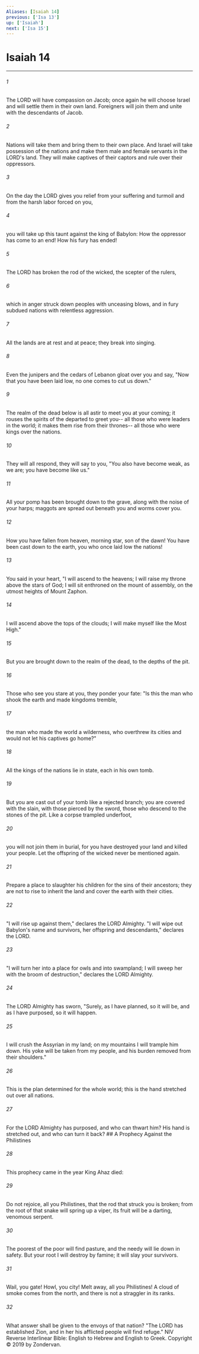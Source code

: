 ```yaml
---
Aliases: [Isaiah 14]
previous: ['Isa 13']
up: ['Isaiah']
next: ['Isa 15']
---
```

# Isaiah 14

***


###### 1 
The LORD will have compassion on Jacob; once again he will choose Israel and will settle them in their own land. Foreigners will join them and unite with the descendants of Jacob. 

###### 2 
Nations will take them and bring them to their own place. And Israel will take possession of the nations and make them male and female servants in the LORD's land. They will make captives of their captors and rule over their oppressors. 

###### 3 
On the day the LORD gives you relief from your suffering and turmoil and from the harsh labor forced on you, 

###### 4 
you will take up this taunt against the king of Babylon: How the oppressor has come to an end! How his fury has ended! 

###### 5 
The LORD has broken the rod of the wicked, the scepter of the rulers, 

###### 6 
which in anger struck down peoples with unceasing blows, and in fury subdued nations with relentless aggression. 

###### 7 
All the lands are at rest and at peace; they break into singing. 

###### 8 
Even the junipers and the cedars of Lebanon gloat over you and say, "Now that you have been laid low, no one comes to cut us down." 

###### 9 
The realm of the dead below is all astir to meet you at your coming; it rouses the spirits of the departed to greet you-- all those who were leaders in the world; it makes them rise from their thrones-- all those who were kings over the nations. 

###### 10 
They will all respond, they will say to you, "You also have become weak, as we are; you have become like us." 

###### 11 
All your pomp has been brought down to the grave, along with the noise of your harps; maggots are spread out beneath you and worms cover you. 

###### 12 
How you have fallen from heaven, morning star, son of the dawn! You have been cast down to the earth, you who once laid low the nations! 

###### 13 
You said in your heart, "I will ascend to the heavens; I will raise my throne above the stars of God; I will sit enthroned on the mount of assembly, on the utmost heights of Mount Zaphon. 

###### 14 
I will ascend above the tops of the clouds; I will make myself like the Most High." 

###### 15 
But you are brought down to the realm of the dead, to the depths of the pit. 

###### 16 
Those who see you stare at you, they ponder your fate: "Is this the man who shook the earth and made kingdoms tremble, 

###### 17 
the man who made the world a wilderness, who overthrew its cities and would not let his captives go home?" 

###### 18 
All the kings of the nations lie in state, each in his own tomb. 

###### 19 
But you are cast out of your tomb like a rejected branch; you are covered with the slain, with those pierced by the sword, those who descend to the stones of the pit. Like a corpse trampled underfoot, 

###### 20 
you will not join them in burial, for you have destroyed your land and killed your people. Let the offspring of the wicked never be mentioned again. 

###### 21 
Prepare a place to slaughter his children for the sins of their ancestors; they are not to rise to inherit the land and cover the earth with their cities. 

###### 22 
"I will rise up against them," declares the LORD Almighty. "I will wipe out Babylon's name and survivors, her offspring and descendants," declares the LORD. 

###### 23 
"I will turn her into a place for owls and into swampland; I will sweep her with the broom of destruction," declares the LORD Almighty. 

###### 24 
The LORD Almighty has sworn, "Surely, as I have planned, so it will be, and as I have purposed, so it will happen. 

###### 25 
I will crush the Assyrian in my land; on my mountains I will trample him down. His yoke will be taken from my people, and his burden removed from their shoulders." 

###### 26 
This is the plan determined for the whole world; this is the hand stretched out over all nations. 

###### 27 
For the LORD Almighty has purposed, and who can thwart him? His hand is stretched out, and who can turn it back? ## A Prophecy Against the Philistines 

###### 28 
This prophecy came in the year King Ahaz died: 

###### 29 
Do not rejoice, all you Philistines, that the rod that struck you is broken; from the root of that snake will spring up a viper, its fruit will be a darting, venomous serpent. 

###### 30 
The poorest of the poor will find pasture, and the needy will lie down in safety. But your root I will destroy by famine; it will slay your survivors. 

###### 31 
Wail, you gate! Howl, you city! Melt away, all you Philistines! A cloud of smoke comes from the north, and there is not a straggler in its ranks. 

###### 32 
What answer shall be given to the envoys of that nation? "The LORD has established Zion, and in her his afflicted people will find refuge." NIV Reverse Interlinear Bible: English to Hebrew and English to Greek. Copyright © 2019 by Zondervan.
